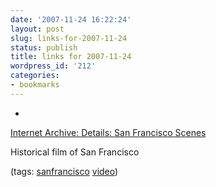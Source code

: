 ```yaml
---
date: '2007-11-24 16:22:24'
layout: post
slug: links-for-2007-11-24
status: publish
title: links for 2007-11-24
wordpress_id: '212'
categories:
- bookmarks
---
```



	
  *
		

[Internet Archive: Details: San Francisco Scenes](http://www.archive.org/details/SanFrancScenes)


		

Historical film of San Francisco


		

(tags: [sanfrancisco](http://del.icio.us/eob/sanfrancisco) [video](http://del.icio.us/eob/video))


	



